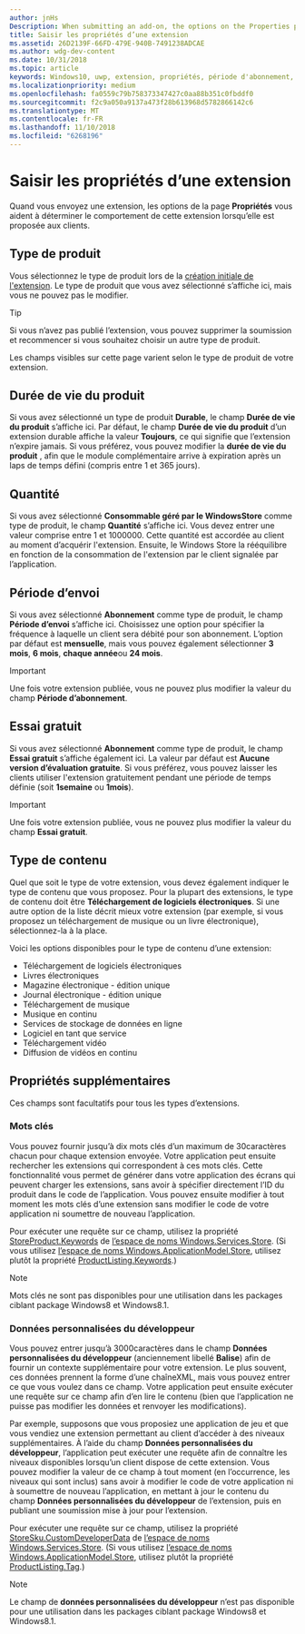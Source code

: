 ```yaml
---
author: jnHs
Description: When submitting an add-on, the options on the Properties page help determine the behavior of your add-on when offered to customers.
title: Saisir les propriétés d’une extension
ms.assetid: 26D2139F-66FD-479E-940B-7491238ADCAE
ms.author: wdg-dev-content
ms.date: 10/31/2018
ms.topic: article
keywords: Windows10, uwp, extension, propriétés, période d'abonnement, type de produit, durée de vie du produit, type de contenu, iap, achat in-app, produit in-app
ms.localizationpriority: medium
ms.openlocfilehash: fa0559c79b758373347427c0aa88b351c0fbddf0
ms.sourcegitcommit: f2c9a050a9137a473f28b613968d5782866142c6
ms.translationtype: MT
ms.contentlocale: fr-FR
ms.lasthandoff: 11/10/2018
ms.locfileid: "6268196"
---
```

# <a name="enter-add-on-properties"></a>Saisir les propriétés d’une extension

Quand vous envoyez une extension, les options de la page **Propriétés** vous aident à déterminer le comportement de cette extension lorsqu’elle est proposée aux clients.

## <a name="product-type"></a>Type de produit

Vous sélectionnez le type de produit lors de la [création initiale de l'extension](set-your-add-on-product-id.md). Le type de produit que vous avez sélectionné s’affiche ici, mais vous ne pouvez pas le modifier.

> [!TIP]
> Si vous n’avez pas publié l’extension, vous pouvez supprimer la soumission et recommencer si vous souhaitez choisir un autre type de produit.

Les champs visibles sur cette page varient selon le type de produit de votre extension.


## <a name="product-lifetime"></a>Durée de vie du produit

Si vous avez sélectionné un type de produit **Durable**, le champ **Durée de vie du produit** s’affiche ici. Par défaut, le champ **Durée de vie du produit** d’un extension durable affiche la valeur **Toujours**, ce qui signifie que l’extension n’expire jamais. Si vous préférez, vous pouvez modifier la **durée de vie du produit** , afin que le module complémentaire arrive à expiration après un laps de temps défini (compris entre 1 et 365 jours).


## <a name="quantity"></a>Quantité

Si vous avez sélectionné **Consommable géré par le WindowsStore** comme type de produit, le champ **Quantité** s’affiche ici. Vous devez entrer une valeur comprise entre 1 et 1000000. Cette quantité est accordée au client au moment d’acquérir l'extension. Ensuite, le Windows Store la rééquilibre en fonction de la consommation de l'extension par le client signalée par l’application.


## <a name="subscription-period"></a>Période d’envoi

Si vous avez sélectionné **Abonnement** comme type de produit, le champ **Période d’envoi** s’affiche ici. Choisissez une option pour spécifier la fréquence à laquelle un client sera débité pour son abonnement. L’option par défaut est **mensuelle**, mais vous pouvez également sélectionner **3 mois**, **6 mois**, **chaque année**ou **24 mois**.

> [!IMPORTANT]
> Une fois votre extension publiée, vous ne pouvez plus modifier la valeur du champ **Période d’abonnement**.


## <a name="free-trial"></a>Essai gratuit

Si vous avez sélectionné **Abonnement** comme type de produit, le champ **Essai gratuit** s’affiche également ici. La valeur par défaut est **Aucune version d’évaluation gratuite**. Si vous préférez, vous pouvez laisser les clients utiliser l'extension gratuitement pendant une période de temps définie (soit **1semaine** ou **1mois**). 

> [!IMPORTANT]
> Une fois votre extension publiée, vous ne pouvez plus modifier la valeur du champ **Essai gratuit**.


## <a name="content-type"></a>Type de contenu

Quel que soit le type de votre extension, vous devez également indiquer le type de contenu que vous proposez. Pour la plupart des extensions, le type de contenu doit être **Téléchargement de logiciels électroniques**. Si une autre option de la liste décrit mieux votre extension (par exemple, si vous proposez un téléchargement de musique ou un livre électronique), sélectionnez-la à la place.

Voici les options disponibles pour le type de contenu d’une extension:

-   Téléchargement de logiciels électroniques
-   Livres électroniques
-   Magazine électronique - édition unique
-   Journal électronique - édition unique
-   Téléchargement de musique
-   Musique en continu
-   Services de stockage de données en ligne
-   Logiciel en tant que service
-   Téléchargement vidéo
-   Diffusion de vidéos en continu


## <a name="additional-properties"></a>Propriétés supplémentaires

Ces champs sont facultatifs pour tous les types d’extensions.

<span id="keywords" />

### <a name="keywords"></a>Mots clés

Vous pouvez fournir jusqu’à dix mots clés d’un maximum de 30caractères chacun pour chaque extension envoyée. Votre application peut ensuite rechercher les extensions qui correspondent à ces mots clés. Cette fonctionnalité vous permet de générer dans votre application des écrans qui peuvent charger les extensions, sans avoir à spécifier directement l’ID du produit dans le code de l’application. Vous pouvez ensuite modifier à tout moment les mots clés d’une extension sans modifier le code de votre application ni soumettre de nouveau l’application.

Pour exécuter une requête sur ce champ, utilisez la propriété [StoreProduct.Keywords](https://docs.microsoft.com/uwp/api/windows.services.store.storeproduct.Keywords) de [l’espace de noms Windows.Services.Store](https://docs.microsoft.com/uwp/api/Windows.Services.Store). (Si vous utilisez [l’espace de noms Windows.ApplicationModel.Store](https://docs.microsoft.com/uwp/api/Windows.ApplicationModel.Store), utilisez plutôt la propriété [ProductListing.Keywords](https://docs.microsoft.com/uwp/api/windows.applicationmodel.store.productlisting.Keywords).)

> [!NOTE]
> Mots clés ne sont pas disponibles pour une utilisation dans les packages ciblant package Windows8 et Windows8.1.

<span id="custom-developer-data" />

### <a name="custom-developer-data"></a>Données personnalisées du développeur

Vous pouvez entrer jusqu’à 3000caractères dans le champ **Données personnalisées du développeur** (anciennement libellé **Balise**) afin de fournir un contexte supplémentaire pour votre extension. Le plus souvent, ces données prennent la forme d’une chaîneXML, mais vous pouvez entrer ce que vous voulez dans ce champ. Votre application peut ensuite exécuter une requête sur ce champ afin d’en lire le contenu (bien que l’application ne puisse pas modifier les données et renvoyer les modifications).

Par exemple, supposons que vous proposiez une application de jeu et que vous vendiez une extension permettant au client d’accéder à des niveaux supplémentaires. À l’aide du champ **Données personnalisées du développeur**, l’application peut exécuter une requête afin de connaître les niveaux disponibles lorsqu’un client dispose de cette extension. Vous pouvez modifier la valeur de ce champ à tout moment (en l’occurrence, les niveaux qui sont inclus) sans avoir à modifier le code de votre application ni à soumettre de nouveau l’application, en mettant à jour le contenu du champ **Données personnalisées du développeur** de l’extension, puis en publiant une soumission mise à jour pour l’extension.

Pour exécuter une requête sur ce champ, utilisez la propriété [StoreSku.CustomDeveloperData](https://docs.microsoft.com/uwp/api/windows.services.store.storesku.customdeveloperdata#Windows_Services_Store_StoreSku_CustomDeveloperData) de [l’espace de noms Windows.Services.Store](https://docs.microsoft.com/uwp/api/Windows.Services.Store). (Si vous utilisez [l’espace de noms Windows.ApplicationModel.Store](https://docs.microsoft.com/uwp/api/Windows.ApplicationModel.Store), utilisez plutôt la propriété [ProductListing.Tag](https://docs.microsoft.com/uwp/api/windows.applicationmodel.store.productlisting.tag#Windows_ApplicationModel_Store_ProductListing_Tag).)

> [!NOTE]
> Le champ de **données personnalisées du développeur** n’est pas disponible pour une utilisation dans les packages ciblant package Windows8 et Windows8.1.

 

 

 
